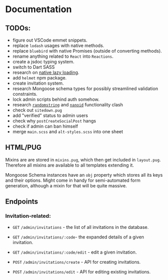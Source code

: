 # Documentation

## TODOs: 
- figure out VSCode emmet snippets.
- replace `lodash` usages with native methods.
- replace `bluebird` with native Promises (outside of converting methods).
- rename anything related to `React` into `Reactions`.
- create a jsdoc typing system.
- switch to Dart SASS
- research on [native lazy loading](https://caniuse.com/loading-lazy-attr).
- add `helmet` npm package.
- create invitation system.
- research Mongoose schema types for possibly streamlined validation constraints.
- lock admin scripts behind auth somehow.
- research [`randomstring`](https://www.npmjs.com/package/randomstring) and [`nanoid`](https://github.com/ai/nanoid#readme) functionality clash
- check out `sitedown.pug`
- add "verified" status to admin users
- check why `postCreateSocialPost` hangs
- check if admin can ban himself
- merge `main.scss` and `alt-styles.scss` into one sheet

## HTML/PUG

Mixins are are stored in `mixins.pug`, which then get included in `layout.pug`. Therefore all mixins are available to all templates extending it.

Mongoose Schema instances have an `obj` property which stores all its keys and their options. Might come in handy for semi-automated form generation, although a mixin for that will be quite massive.

<!-- ## CSS -->
<!-- ## JS -->
<!-- ## Database -->

## Endpoints

### Invitation-related:

- `GET` `/admin/invitations` - the list of all invitations in the database.
- `GET` `/admin/invitations/:code`- the expanded details of a given invitation.
- `GET` `/admin/invitations/:code/edit` - edit a given invitation.

- `POST` `/admin/invitations/create` - API for creating invitations.
- `POST` `/admin/invitations/edit` - API for editing existing invitations.
